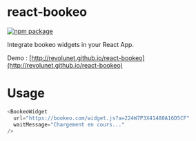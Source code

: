 # react-bookeo

[![npm package][npm-badge]][npm]

Integrate bookeo widgets in your React App.

Demo : [http://revolunet.github.io/react-bookeo](http://revolunet.github.io/react-bookeo)

# Usage

```js
<BookeoWidget
  url="https://bookeo.com/widget.js?a=224W7P3X41480A16D5CF"
  waitMessage="Chargement en cours..."
/>
```

[npm-badge]: https://img.shields.io/npm/v/react-bookeo.png?style=flat-square
[npm]: https://www.npmjs.org/package/react-bookeo
